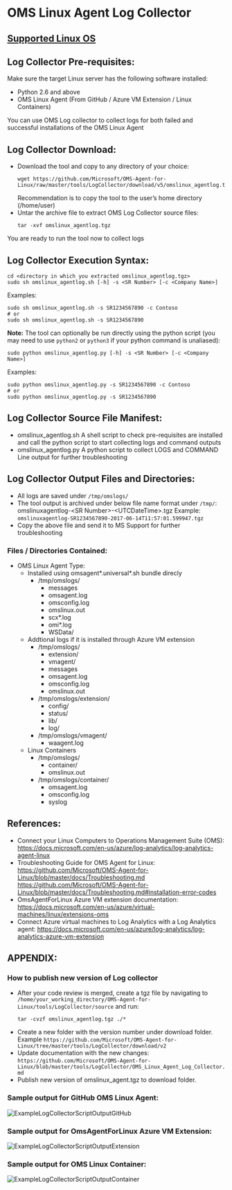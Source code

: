 # OMS Linux Agent Log Collector

## [Supported Linux OS](https://github.com/Microsoft/OMS-Agent-for-Linux/tree/master#supported-linux-operating-systems)

## Log Collector Pre-requisites:
Make sure the target Linux server has the following software installed:
- Python 2.6 and above
- OMS Linux Agent (From GitHub / Azure VM Extension / Linux Containers)

You can use OMS Log collector to collect logs for both failed and successful installations of the OMS Linux Agent

## Log Collector Download:
- Download the tool and copy to any directory of your choice:
    ```
    wget https://github.com/Microsoft/OMS-Agent-for-Linux/raw/master/tools/LogCollector/download/v5/omslinux_agentlog.tgz
    ```
    Recommendation is to copy the tool to the user’s home directory (/home/user)
- Untar the archive file to extract OMS Log Collector source files:
    ```
    tar -xvf omslinux_agentlog.tgz
    ```

You are ready to run the tool now to collect logs

## Log Collector Execution Syntax:
```
cd <directory in which you extracted omslinux_agentlog.tgz>
sudo sh omslinux_agentlog.sh [-h] -s <SR Number> [-c <Company Name>]
```
Examples:
```
sudo sh omslinux_agentlog.sh -s SR1234567890 -c Contoso
# or
sudo sh omslinux_agentlog.sh -s SR1234567890
```

**Note:**
The tool can optionally be run directly using the python script (you may need to use `python2` or `python3` if your python command is unaliased):
```
sudo python omslinux_agentlog.py [-h] -s <SR Number> [-c <Company Name>]
```
Examples:
```
sudo python omslinux_agentlog.py -s SR1234567890 -c Contoso
# or
sudo python omslinux_agentlog.py -s SR1234567890
```

## Log Collector Source File Manifest:
- omslinux_agentlog.sh
    A shell script to check pre-requisites are installed and call the python script to start collecting logs and command outputs
- omslinux_agentlog.py
    A python script to collect LOGS and COMMAND Line output for further troubleshooting

## Log Collector Output Files and Directories:
- All logs are saved under `/tmp/omslogs/`
- The tool output is archived under below file name format under `/tmp/`:
    omslinuxagentlog-\<SR Number\>-\<UTCDateTime\>.tgz
    Example: `omslinuxagentlog-SR1234567890-2017-06-14T11:57:01.599947.tgz`
- Copy the above file and send it to MS Support for further troubleshooting

### Files / Directories Contained:
* OMS Linux Agent Type:
    * Installed using omsagent*.universal*.sh bundle direcly
        * /tmp/omslogs/
            * messages
            * omsagent.log
            * omsconfig.log
            * omslinux.out
            * scx*.log
            * omi*.log
            * WSData/
    * Addtional logs if it is installed through Azure VM extension
        * /tmp/omslogs/
            * extension/
            * vmagent/
            * messages
            * omsagent.log
            * omsconfig.log
            * omslinux.out
        * /tmp/omslogs/extension/
            * config/
            * status/
            * lib/
            * log/
        * /tmp/omslogs/vmagent/
            * waagent.log
    * Linux Containers
        * /tmp/omslogs/
            * container/
            * omslinux.out
        * /tmp/omslogs/container/
            * omsagent.log
            * omsconfig.log
            * syslog

## References:
- Connect your Linux Computers to Operations Management Suite (OMS): https://docs.microsoft.com/en-us/azure/log-analytics/log-analytics-agent-linux
- Troubleshooting Guide for OMS Agent for Linux: https://github.com/Microsoft/OMS-Agent-for-Linux/blob/master/docs/Troubleshooting.md
https://github.com/Microsoft/OMS-Agent-for-Linux/blob/master/docs/Troubleshooting.md#installation-error-codes
- OmsAgentForLinux Azure VM extension documentation: https://docs.microsoft.com/en-us/azure/virtual-machines/linux/extensions-oms
- Connect Azure virtual machines to Log Analytics with a Log Analytics agent: https://docs.microsoft.com/en-us/azure/log-analytics/log-analytics-azure-vm-extension

## APPENDIX:
### How to publish new version of Log collector
- After your code review is merged, create a tgz file by navigating to `/home/your_working_directory/OMS-Agent-for-Linux/tools/LogCollector/source` and run:
   ```
   tar -cvzf omslinux_agentlog.tgz ./*
   ```  
- Create a new folder with the version number under download folder. Example `https://github.com/Microsoft/OMS-Agent-for-Linux/tree/master/tools/LogCollector/download/v2`
- Update documentation with the new changes: `https://github.com/Microsoft/OMS-Agent-for-Linux/blob/master/tools/LogCollector/OMS_Linux_Agent_Log_Collector.md`
- Publish new version of omslinux_agent.tgz to download folder.
### Sample output for GitHub OMS Linux Agent:

![ExampleLogCollectorScriptOutputGitHub](pictures/ExampleLogCollectorScriptOutputGitHub.png?raw=true)
 
### Sample output for OmsAgentForLinux Azure VM Extension:
 
![ExampleLogCollectorScriptOutputExtension](pictures/ExampleLogCollectorScriptOutputExtension.png?raw=true)

### Sample output for OMS Linux Container:
 
![ExampleLogCollectorScriptOutputContainer](pictures/ExampleLogCollectorScriptOutputContainer.png?raw=true)
